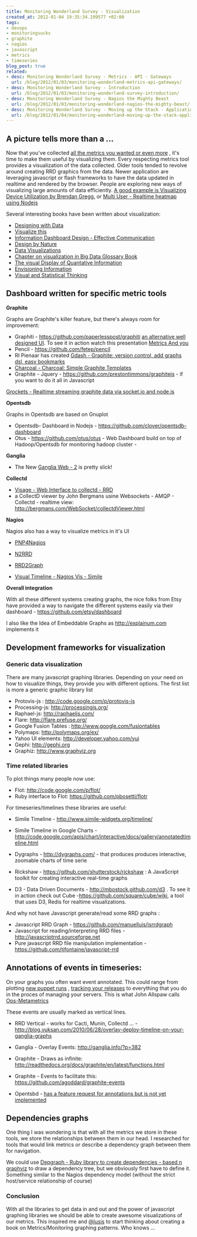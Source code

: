 ```yaml
---
title: Monitoring Wonderland Survey - Visualization
created_at: 2012-01-04 19:35:34.199577 +02:00
tags:
- devops
- monitoringsucks
- graphite
- nagios
- javascript
- metrics
- timeseries
blog_post: true
related:
- desc: Monitoring Wonderland Survey - Metrics - API - Gateways
  url: /blog/2012/01/03/monitoring-wonderland-metrics-api-gateways/
- desc: Monitoring Wonderland Survey - Introduction
  url: /blog/2012/01/03/monitoring-wonderland-survey-introduction/
- desc: Monitoring Wonderland Survey - Nagios the Mighty Beast
  url: /blog/2012/01/03/monitoring-wonderland-nagios-the-mighty-beast/
- desc: Monitoring Wonderland Survey - Moving up the Stack - Application and User Metrics
  url: /blog/2012/01/04/monitoring-wonderland-moving-up-the-stack-application-user-metrics/
---
```

## A picture tells more than a ...
Now that you've collected [all the metrics you wanted or even more](http://sysadvent.blogspot.com/2011/12/day-23-all-metrics-or-how-you-too-can.html) , it's time to make them useful by visualizing them. Every respecting metrics tool provides a visualization of the data collected. Older tools tended to revolve around creating RRD graphics from the data. Newer application are leveraging javascript or flash frameworks to have the data updated in realtime and rendered by the browser. People are exploring new ways of visualizing large amounts of data efficiently. [A good example is Visualizing Device Utilization by Brendan Gregg.](http://dtrace.org/blogs/brendan/2011/12/18/visualizing-device-utilization/) or [Multi User - Realtime heatmap using Nodejs](http://onesandzeros.posterous.com/multi-user-realtime-heatmap-using-nodejs)

Several interesting books have been written about visualization:

- [Designing with Data](http://www.designingwithdata.com/)
- [Visualize this](http://www.amazon.com/Visualize-This-FlowingData-Visualization-Statistics/dp/0470944889/)
- [Information Dashboard Design - Effective Communication](http://www.amazon.com/Information-Dashboard-Design-Effective-Communication/dp/0596100167)
- [Design by Nature](http://www.amazon.com/Design-Nature-Wiley-Sustainable/dp/047111460X)
- [Data Visualizations](http://www.amazon.com/Designing-Data-Visualizations-Julie-Steele/dp/1449312284/)
- [Chapter on visualization in Big Data Glossary Book](http://my.safaribooksonline.com/book/-/9781449315085/visualization/_ulink_url_http_vis_stanford_edu_protovis_protovis_ulink)
- [The visual Display of Quantative Information](http://www.amazon.com/Visual-Display-Quantitative-Information/dp/0961392142/ref=pd_sim_b_8)
- [Envisioning Information](http://www.amazon.com/Envisioning-Information-Edward-R-Tufte/dp/0961392118/ref=pd_bxgy_b_text_b)
- [Visual and Statistical Thinking](http://www.amazon.com/Visual-Statistical-Thinking-Displays-Decisions/dp/0961392134/ref=pd_sim_b_5)

## Dashboard written for specific metric tools
**Graphite**

Graphs are Graphite's killer feature, but there's always room for improvement: 

- Graphiti - <https://github.com/paperlesspost/graphiti> [an alternative well designed UI](http://dev.paperlesspost.com/blog/2011/12/16/introducing-graphiti-an-alternate-frontend-for-graphite/). To see it in action watch this presentation [Metrics And you](http://aq.iriscouch.com/swinger/_design/swinger/index.html#/preso/aq-mdd/display/1)
- Pencil - <https://github.com/fetep/pencil>
- RI Pienaar has created [Gdash - Graphite: version control, add graphs dsl, easy bookmarks](http://www.devco.net/archives/2011/10/08/gdash-graphite-dashboard.php)
- [Charcoal - Charcoal: Simple Graphite Templates ](https://github.com/cebailey59/charcoal)
- Graphite - Jquery - <https://github.com/prestontimmons/graphitejs> - if you want to do it all in Javascript 

[Grockets - Realtime streaming graphite data via socket.io and node.js](https://github.com/disqus/grockets/blob/master/grockets.js)

**Opentsdb**

Graphs in Opentsdb are based on Gnuplot

- Opentsdb- Dashboard in Nodejs - <https://github.com/clover/opentsdb-dashboard>
- Otus - <https://github.com/otus/otus> - Web Dashboard build on top of Hadoop/Opentsdb for monitoring hadoop cluster - 

**Ganglia**

- The New [Ganglia Web - 2](http://sourceforge.net/apps/trac/ganglia/wiki/ganglia-web-2) is pretty slick!

**Collectd**

- [Visage - Web Interface to collectd - RRD](http://auxesis.github.com/visage/)
- a CollectD viewer by John Bergmans usine Websockets - AMQP - Collectd - realtime view: <http://bergmans.com/WebSocket/collectdViewer.html>

**Nagios**

Nagios also has a way to visualize metrics in it's UI

- [PNP4Nagios](http://docs.pnp4nagios.org/pnp-0.6/start)
- [N2RRD](http://exchange.nagios.org/directory/Addons/Graphing-and-Trending/n2rrd/details)
- [RRD2Graph](http://n2rrd-wiki.diglinks.com/display/n2rrd/RRD2GRAPH+HowTo)

- [Visual Timeline - Nagios Vis - Simile](http://exchange.nagios.org/directory/image/951)

**Overall integration**

With all these different systems creating graphs, the nice folks from Etsy have provided a way to navigate the different systems easily via their dashboard - <https://github.com/etsy/dashboard>

I also like the Idea of Embeddable Graphs as <http://explainum.com> implements it

## Development frameworks for visualization
### Generic data visualization
There are many javascript graphing libraries. Depending on your need on how to visualize things, they provide you with different options. The first list is more a generic graphic library list

- Protovis-js : <http://code.google.com/p/protovis-js>
- Processing-js: <http://processingjs.org/>
- Raphael-js: <http://raphaeljs.com/>
- Flare: <http://flare.prefuse.org/>
- Google Fusion Tables : <http://www.google.com/fusiontables>
- Polymaps: <http://polymaps.org/ex/>
- Yahoo UI elements: <http://developer.yahoo.com/yui>
- Gephi: <http://gephi.org>
- Graphiz: <http://www.graphviz.org>

### Time related libraries
To plot things many people now use:

- Flot: <http://code.google.com/p/flot/>
- Ruby interface to Flot: <https://github.com/pbosetti/flotr>

For timeseries/timelines these libraries are useful:

- Simile Timeline - <http://www.simile-widgets.org/timeline/>
- Simile Timeline in Google Charts - <http://code.google.com/apis/chart/interactive/docs/gallery/annotatedtimeline.html>
- Dygraphs - <http://dygraphs.com/> - that produces produces interactive, zoomable charts of time serie
- Rickshaw - <https://github.com/shutterstock/rickshaw> : A JavaScript toolkit for creating interactive real-time graphs

- D3 - Data Driven Documents - <http://mbostock.github.com/d3> . To see it in action check out Cube -<https://github.com/square/cube/wiki>, a tool that uses D3, Redis for realtime visualizations.

And why not have Javascript generate/read some RRD graphs :

- Javascript RRD Graph - <https://github.com/manuelluis/jsrrdgraph>
- Javascript for reading/interpreting RRD files - <http://javascriptrrd.sourceforge.net>
- Pure javascript RRD file manipulation implementation - <https://github.com/tjfontaine/javascript-rrd>

## Annotations of events in timeseries:
On your graphs you often want event annotated. This could range from plotting [new puppet runs](http://www.devco.net/archives/2011/07/03/real_time_puppet_events_and_network_wide_callbacks.php) , [tracking your releases](http://codeascraft.etsy.com/2010/12/08/track-every-release/) to everything that you do in the proces of managing your servers. This is what John Allspaw calls [Ops-Metametrics](http://www.slideshare.net/jallspaw/ops-metametrics-the-currency-you-pay-for-change)

These events are usually marked as vertical lines. 

- RRD Vertical - works for Cacti, Munin, Collectd ... - <http://blog.vuksan.com/2010/06/28/overlay-deploy-timeline-on-your-ganglia-graphs>
- Ganglia - Overlay Events: <http://ganglia.info/?p=382>
- Graphite - Draws as infinite: <http://readthedocs.org/docs/graphite/en/latest/functions.html>
- Graphite - Events to facilitate this:  <https://github.com/agoddard/graphite-events>

- Opentsbd - [has a feature request for annotations but is not yet implemented](https://github.com/stumbleupon/opentsdb/issues/16)

## Dependencies graphs
One thing I was wondering is that with all the metrics we store in these tools, we store the relationships between them in our head.  I researched for tools that would link metrics or describe a dependency graph between them for navigation.

We could use [Depgraph - Ruby library to create dependencies - based n graphviz](http://depgraph.rubyforge.org/) to draw a dependency tree, but we obviously first have to define it. Something similar to the Nagios dependency model (without the strict host/service relationship of course)

### Conclusion
With all the libraries to get data in and out and the power of javascript graphing libraries we should be able to create awesome visualizations of our metrics. This inspired me and [@lusis](http://twitter.com/lusis) to start thinking about creating a book on Metrics/Monitoring graphing patterns. Who knows ...
